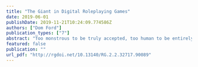 ```yaml
---
title: "The Giant in Digital Roleplaying Games"
date: 2019-06-01
publishDate: 2019-11-21T10:24:09.774586Z
authors: ["Dom Ford"]
publication_types: ["7"]
abstract: "Too monstrous to be truly accepted, too human to be entirely and comfortably cast out. The giant has traditionally held a unique position amongst monsters, an \"Intimate Stranger\" (Cohen, 1999, p. xi) who threatens the boundaries of the categories we impose upon the self, society and culture. In this thesis, I consider what the position of the giant is in digital roleplaying games and how digital games provide a new and particular arena for the giant. A familiar figure in myth and legend and no less familiar in digital games, I combine traditional monster theory and scholarship on giants with work on videogame monsters and digital game research more broadly. To do this, I first introduce the figure of the giant and its definition and then undertake a brief literature review, summing up the present state of videogame monster research and other theories which are relevant to my thinking and arguments. Then, I consider the giant in digital roleplaying games through three lenses. First, as monsters of excess, a perspective that considers giants as an exaggerated manifestation of those traits which we deem monstrous when taken to their extremes. Second, as technological giants: giant robots, cyborgs and so on whose appearance as giants links the age-old figure of the giant with our more current anxieties regarding our future and our increasingly intimate relationship with technology. Finally, as aspects of nature: giants that seem to be more a living part of the gameworld than as a horrifying and excessive human monster. I explore how these giants seem to relate more to how we think of and understand our relationship with nature, from its sublime beauty to its hostile wildernesses. To conclude, I attempt to draw these perspectives together to gain an oversight on what role the giant plays within digital roleplaying games, arguing that the giant is a particular figure used to consider and work through our socio-cultural anxieties at the most fundamental level and is one that requires medium-specific consideration within game studies."
featured: false
publication: ""
url_pdf: "http://rgdoi.net/10.13140/RG.2.2.32717.90089"
---
```


